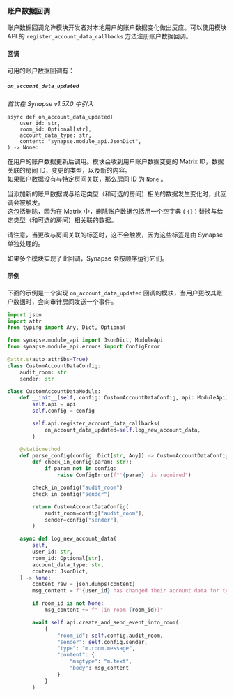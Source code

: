 ### 账户数据回调

账户数据回调允许模块开发者对本地用户的账户数据变化做出反应。可以使用模块 API 的 `register_account_data_callbacks` 方法注册账户数据回调。

#### 回调

可用的账户数据回调有：

##### `on_account_data_updated`

_首次在 Synapse v1.57.0 中引入_

```
async def on_account_data_updated(
    user_id: str,
    room_id: Optional[str],
    account_data_type: str,
    content: "synapse.module_api.JsonDict",
) -> None:
```

在用户的账户数据更新后调用。模块会收到用户账户数据变更的 Matrix ID，数据关联的房间 ID，变更的类型，以及新的内容。  
如果账户数据没有与特定房间关联，那么房间 ID 为 `None` 。

当添加新的账户数据或与给定类型（和可选的房间）相关的数据发生变化时，此回调会被触发。  
这包括删除，因为在 Matrix 中，删除账户数据包括用一个空字典 ( `{}` ) 替换与给定类型（和可选的房间）相关联的数据。

请注意，当更改与房间关联的标签时，这不会触发，因为这些标签是由 Synapse 单独处理的。

如果多个模块实现了此回调，Synapse 会按顺序运行它们。

#### 示例

下面的示例是一个实现 `on_account_data_updated` 回调的模块，当用户更改其账户数据时，会向审计房间发送一个事件。

```python
import json
import attr
from typing import Any, Dict, Optional

from synapse.module_api import JsonDict, ModuleApi
from synapse.module_api.errors import ConfigError

@attr.s(auto_attribs=True)
class CustomAccountDataConfig:
    audit_room: str
    sender: str

class CustomAccountDataModule:
    def __init__(self, config: CustomAccountDataConfig, api: ModuleApi):
        self.api = api
        self.config = config

        self.api.register_account_data_callbacks(
            on_account_data_updated=self.log_new_account_data,
        )

    @staticmethod
    def parse_config(config: Dict[str, Any]) -> CustomAccountDataConfig:
        def check_in_config(param: str):
            if param not in config:
                raise ConfigError(f"'{param}' is required")

        check_in_config("audit_room")
        check_in_config("sender")

        return CustomAccountDataConfig(
            audit_room=config["audit_room"],
            sender=config["sender"],
        )

    async def log_new_account_data(
        self,
        user_id: str,
        room_id: Optional[str],
        account_data_type: str,
        content: JsonDict,
    ) -> None:
        content_raw = json.dumps(content)
        msg_content = f"{user_id} has changed their account data for type {account_data_type} to: {content_raw}"

        if room_id is not None:
            msg_content += f" (in room {room_id})"

        await self.api.create_and_send_event_into_room(
            {
                "room_id": self.config.audit_room,
                "sender": self.config.sender,
                "type": "m.room.message",
                "content": {
                    "msgtype": "m.text",
                    "body": msg_content
                }
            }
        )
```